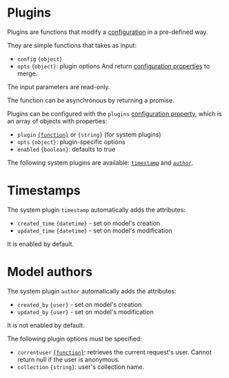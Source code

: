 # Plugins

Plugins are functions that modify a [configuration](configuration.md) in a
pre-defined way.

They are simple functions that takes as input:
  - `config` `{object}`
  - `opts` `{object}`: plugin options
And return [configuration properties](configuration.md#properties) to merge.

The input parameters are read-only.

The function can be asynchronous by returning a promise.

Plugins can be configured with the `plugins`
[configuration property](configuration.md#properties), which is an array of objects with
properties:
  - `plugin` [`{function}`](functions.md) or `{string}` (for system plugins)
  - `opts` `{object}`: plugin-specific options
  - `enabled` `{boolean}`: defaults to true

The following system plugins are available: [`timestamp`](#timestamps)
and [`author`](#model-authors).

# Timestamps

The system plugin `timestamp` automatically adds the attributes:
  - `created_time` `{datetime}` - set on model's creation
  - `updated_time` `{datetime}` - set on model's modification

It is enabled by default.

# Model authors

The system plugin `author` automatically adds the attributes:
  - `created_by` `{user}` - set on model's creation
  - `updated_by` `{user}` - set on model's modification

It is not enabled by default.

The following plugin options must be specified:
  - `currentuser` [`{function}`](functions.md): retrieves the current
    request's user. Cannot return null if the user is anonymous.
  - `collection` `{string}`: user's collection name.
